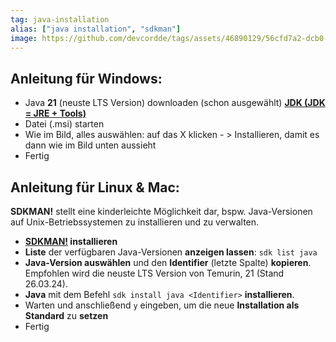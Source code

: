 ```yaml
---
tag: java-installation
alias: ["java installation", "sdkman"]
image: https://github.com/devcordde/tags/assets/46890129/56cfd7a2-dcb0-423f-b151-e5764ebbeaab
---
```


## Anleitung für Windows:

- Java **21** (neuste LTS Version) downloaden (schon ausgewählt) [**JDK (JDK = JRE + Tools)**](<https://adoptium.net/temurin/releases/?jvmVariant=hotspot&version=21&os=windows>) 
- Datei (.msi) starten
- Wie im Bild, alles auswählen: auf das X klicken - > Installieren, damit es dann wie im Bild unten aussieht
- Fertig

## Anleitung für Linux & Mac:
**SDKMAN!** stellt eine kinderleichte Möglichkeit dar, bspw. Java-Versionen auf Unix-Betriebssystemen zu installieren und zu verwalten.
- **[SDKMAN!](<https://sdkman.io/install>) installieren**
- **Liste** der verfügbaren Java-Versionen **anzeigen lassen**: `sdk list java`
- **Java-Version auswählen** und den **Identifier** (letzte Spalte) **kopieren**. Empfohlen wird die neuste LTS Version von Temurin, 21 (Stand 26.03.24).
- **Java** mit dem Befehl `sdk install java <Identifier>` **installieren**.
- Warten und anschließend `y` eingeben, um die neue **Installation als Standard** zu **setzen**
- Fertig
